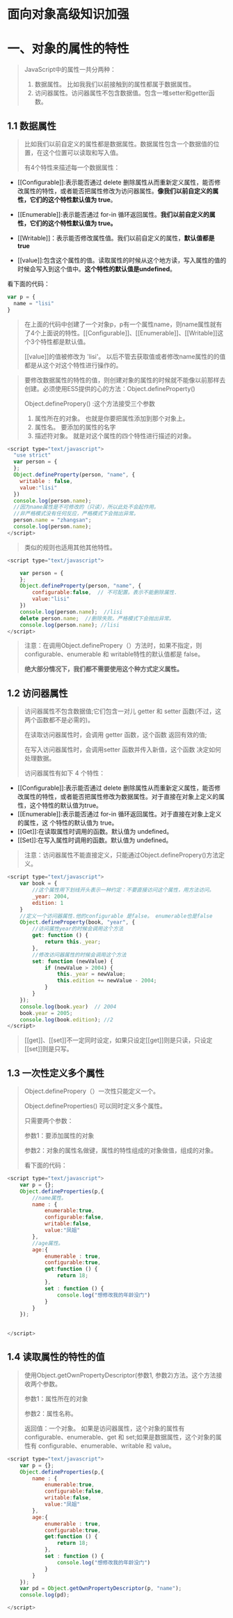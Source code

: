 # 面向对象高级知识加强

# 一、对象的属性的特性

> JavaScript中的属性一共分两种：
>
> 1. 数据属性。  比如我我们以前接触到的属性都属于数据属性。
> 2. 访问器属性。访问器属性不包含数据值。包含一堆setter和getter函数。

## 1.1	数据属性

> 比如我们以前自定义的属性都是数据属性。数据属性包含一个数据值的位置，在这个位置可以读取和写入值。
>
> 有4个特性来描述每一个数据属性：

- [[Configurable]]:表示能否通过 delete 删除属性从而重新定义属性，能否修改属性的特性，或者能否把属性修改为访问器属性。**像我们以前自定义的属性，它们的这个特性默认值为 true**。


- [[Enumerable]]:表示能否通过 for-in 循环返回属性。**我们以前自定义的属性，它们的这个特性默认值为 true。**
- [[Writable]]：表示能否修改属性值。我们以前自定义的属性，**默认值都是true**
- [[value]]:包含这个属性的值。读取属性的时候从这个地方读，写入属性的值的时候会写入到这个值中。**这个特性的默认值是undefined**。

看下面的代码：

```javascript
var p = {
  name = "lisi"
}
```

> 在上面的代码中创建了一个对象p，p有一个属性name，则name属性就有了4个上面说的特性。[[Configurable]]、[[Enumerable]]、[[Writable]]这个3个特性都是默认值。
>
> [[value]]的值被修改为  'lisi'。 以后不管去获取值或者修改name属性的的值都是从这个对这个特性进行操作的。

>要修改数据属性的特性的值，则创建对象的属性的时候就不能像以前那样去创建。必须使用ES5提供的心的方法：Object.defineProperty()
>
>Object.definePropery() :这个方法接受三个参数
>
>1. 属性所在的对象。  也就是你要把属性添加到那个对象上。
>2. 属性名。 要添加的属性的名字
>3. 描述符对象。  就是对这个属性的四个特性进行描述的对象。

```javascript
<script type="text/javascript">
  "use strict"
  var person = {
  };
  Object.defineProperty(person, "name", {
    writable : false,
    value:"lisi"
  })
  console.log(person.name);
  //因为name属性是不可修改的（只读），所以此处不会起作用。
  //非严格模式没有任何反应，严格模式下会抛出异常。
  person.name = "zhangsan";
  console.log(person.name);
</script>
```

> 类似的规则也适用其他其他特性。

```javascript
<script type="text/javascript">

    var person = {
    };
    Object.defineProperty(person, "name", {
        configurable:false,  // 不可配置。表示不能删除属性.
        value:"lisi"
    })
    console.log(person.name);  //lisi
    delete person.name;  //删除失败。严格模式下会抛出异常。
    console.log(person.name); //lisi
</script>
```

> 注意：在调用Object.definePropery（）方法时，如果不指定，则configurable、enumerable 和
> writable特性的默认值都是 false。
>
> **绝大部分情况下，我们都不需要使用这个种方式定义属性。**

## 1.2	访问器属性

> 访问器属性不包含数据值;它们包含一对儿 getter 和 setter 函数(不过，这两个函数都不是必需的)。
>
> 在读取访问器属性时，会调用 getter 函数，这个函数 返回有效的值;
>
> 在写入访问器属性时，会调用setter 函数并传入新值，这个函数  决定如何处理数据。
>
> 访问器属性有如下 4 个特性：

- [[Configurable]]:表示能否通过 delete 删除属性从而重新定义属性，能否修改属性的特性，或者能否把属性修改为数据属性。对于直接在对象上定义的属性，这个特性的默认值为true。
- [[Enumerable]]:表示能否通过 for-in 循环返回属性。对于直接在对象上定义的属性，这 个特性的默认值为 true。
- [[Get]]:在读取属性时调用的函数。默认值为 undefined。
- [[Set]]:在写入属性时调用的函数。默认值为 undefined。

> 注意：访问器属性不能直接定义，只能通过Object.definePropery()方法定义。

```javascript
<script type="text/javascript">
    var book = {
        //这个属性用下划线开头表示一种约定：不要直接访问这个属性，用方法访问。
        _year: 2004,
        edition: 1
    }
    //定义一个访问器属性.他的configurable 是false。 enumerable也是false
    Object.defineProperty(book, "year", {
      	//访问属性year的时候会调用这个方法
        get: function () {
            return this._year;
        },
     	//修改访问器属性的时候会调用这个方法
        set: function (newValue) {
            if (newValue > 2004) {
                this._year = newValue;
                this.edition += newValue - 2004;
            }
        }
    });
    console.log(book.year)  // 2004
    book.year = 2005;
    console.log(book.edition); //2
</script>
```

> [[get]]、[[set]]不一定同时设定，如果只设定[[get]]则是只读，只设定[[set]]则是只写。			

## 1.3	一次性定义多个属性

> Object.definePropery（）一次性只能定义一个。
>
> Object.defineProperties() 可以同时定义多个属性。		
>
> 只需要两个参数：
>
> 参数1：要添加属性的对象
>
> 参数2：对象的属性名做键，属性的特性组成的对象做值，组成的对象。
>
> 看下面的代码：

```javascript
<script type="text/javascript">
    var p = {};
    Object.defineProperties(p,{
      	//name属性。
        name : {
            enumerable:true,
            configurable:false,
            writable:false,
            value:"凤姐"
        },
      	//age属性。
        age:{
            enumerable : true,
            configurable:true,
            get:function () {
                return 18;
            },
            set : function () {
                console.log("想修改我的年龄没门")
            }
        }
    });
    

</script>
```

## 1.4	读取属性的特性的值

> 使用Object.getOwnPropertyDescriptor(参数1, 参数2)方法。这个方法接收两个参数。
>
> 参数1：属性所在的对象
>
> 参数2：属性名称。
>
> 返回值：一个对象。	如果是访问器属性，这个对象的属性有 configurable、enumerable、get 和 set;如果是数据属性，这个对象的属性有 configurable、enumerable、writable 和 value。

```javascript
<script type="text/javascript">
    var p = {};
    Object.defineProperties(p,{
        name : {
            enumerable:true,
            configurable:false,
            writable:false,
            value:"凤姐"
        },
        age:{
            enumerable : true,
            configurable:true,
            get:function () {
                return 18;
            },
            set : function () {
                console.log("想修改我的年龄没门")
            }
        }
    });
    var pd = Object.getOwnPropertyDescriptor(p, "name");
    console.log(pd);

</script>
```




​			
​		
​	